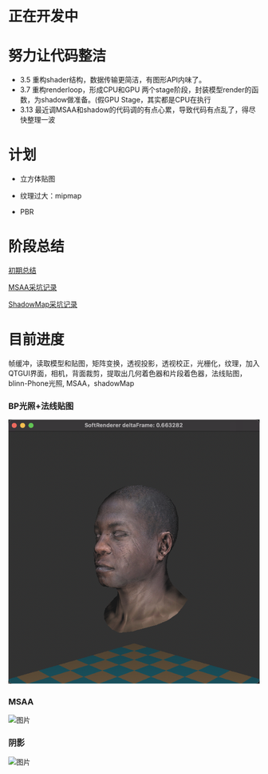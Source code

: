 # 正在开发中

# 努力让代码整洁

* 3.5 重构shader结构，数据传输更简洁，有图形API内味了。
* 3.7 重构renderloop，形成CPU和GPU 两个stage阶段，封装模型render的函数，为shadow做准备。(假GPU Stage，其实都是CPU在执行
* 3.13 最近调MSAA和shadow的代码调的有点心累，导致代码有点乱了，得尽快整理一波

# 计划

* 立方体贴图

* 纹理过大：mipmap

* PBR

# 阶段总结

[初期总结](https://zhuanlan.zhihu.com/p/355347725)

[MSAA采坑记录](https://zhuanlan.zhihu.com/p/356752147)

[ShadowMap采坑记录](https://zhuanlan.zhihu.com/p/356862977)

# 目前进度

帧缓冲，读取模型和贴图，矩阵变换，透视投影，透视校正，光栅化，纹理，加入QTGUI界面，相机，背面裁剪，提取出几何着色器和片段着色器，法线贴图，blinn-Phone光照, MSAA，shadowMap

### BP光照+法线贴图

![图片](https://github.com/LinRayx/softRenderer/blob/master/image/output2.png)

### MSAA

![图片](https://pic3.zhimg.com/80/v2-c041a825ebb08f0de97823ced3474f86_1440w.jpg)

### 阴影
![图片](https://pic1.zhimg.com/80/v2-8ab9206266aa3f3c2dc1d837f52edea4_1440w.jpg)